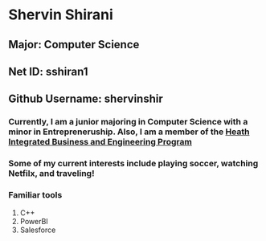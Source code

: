 # Shervin Shirani
## Major: Computer Science
## Net ID: sshiran1
## Github Username: shervinshir
 
### Currently, I am a junior majoring in Computer Science with a minor in Entrepreneruship. Also, I am a member of the [Heath Integrated Business and Engineering Program](https://integrate.utk.edu/people/shervin-shirani/)
 
### Some of my current interests include playing soccer, watching Netfilx, and traveling!
 
### Familiar tools
1. C++
1. PowerBI
1. Salesforce
